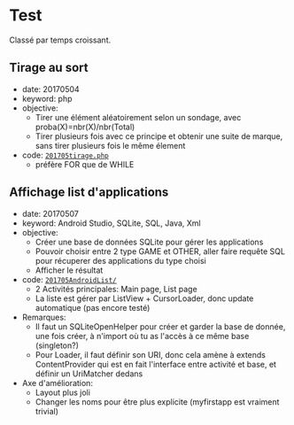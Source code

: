 # Test
Classé par temps croissant.

## Tirage au sort
- date: 20170504
- keyword: php
- objective:
  - Tirer une élément aléatoirement selon un sondage, avec proba(X)=nbr(X)/nbr(Total)
  - Tirer plusieurs fois avec ce principe et obtenir une suite de marque, sans tirer plusieurs fois le même élement
- code: [`201705tirage.php`](./201705tirage.php)
  - préfère FOR que de WHILE

## Affichage list d'applications
- date: 20170507
- keyword: Android Studio, SQLite, SQL, Java, Xml
- objective:
  - Créer une base de données SQLite pour gérer les applications
  - Pouvoir choisir entre 2 type GAME et OTHER, aller faire requête SQL pour récuperer des applications du type choisi
  - Afficher le résultat
- code: [`201705AndroidList/`](./201705AndroidList)
  - 2 Activités principales: Main page, List page
  - La liste est gérer par ListView + CursorLoader, donc update automatique (pas encore testé)
- Remarques:
  - Il faut un SQLiteOpenHelper pour créer et garder la base de donnée, une fois créer, à n'import où tu as l'accès à ce même base (singleton?)
  - Pour Loader, il faut définir son URI, donc cela amène à extends ContentProvider qui est en fait l'interface entre activité et base, et définir un UriMatcher dedans
- Axe d'amélioration:
  - Layout plus joli
  - Changer les noms pour être plus explicite (myfirstapp est vraiment trivial)
